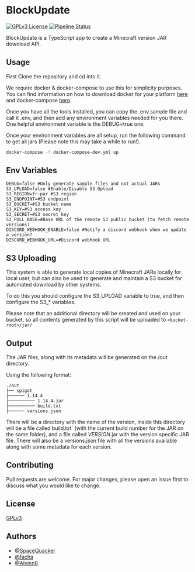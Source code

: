 # BlockUpdate
[![GPLv3 License](https://img.shields.io/badge/License-GPL%20v3-yellow.svg)](https://opensource.org/licenses/)
[![Pipeline Status](https://git.facha.dev/FreeMCServer/version-updater/badges/master/pipeline.svg)](https://git.facaha.dev/FreeMCServer/version-updater/-/commits/master)

BlockUpdate is a TypeScript app to create a Minecraft version JAR download API.

## Usage
First Clone the repository and cd into it.

We require docker & docker-compose to use this for simplicity purposes. You can find information on how to download
docker for your platform [here](https://docs.docker.com/get-docker/) and
docker-compose [here](https://docs.docker.com/compose/install/).

Once you have all the tools installed, you can copy the .env.sample file and call it .env, and then add any environment
variables needed for you there. One helpful environment variable is the DEBUG=true one.

Once your environment variables are all setup, run the following command to get all jars (Please note this may take a
while to run!).

```bash
docker-compose -f docker-compose-dev.yml up
```

## Env Variables

```properties
DEBUG=false #Only generate sample files and not actual JARs
S3_UPLOAD=false #Enable/Disable S3 Upload
S3_REGION=fr-par #S3 region
S3_ENDPOINT=#S3 endpoint
S3_BUCKET=#S3 bucket name
S3_KEY=#S3 access key
S3_SECRET=#S3 secret key
S3_PULL_BASE=#Base URL of the remote S3 public bucket (to fetch remote versions)
DISCORD_WEBHOOK_ENABLE=false #Notify a discord webhook when we update a version?
DISCORD_WEBHOOK_URL=#Discord webhook URL
```

## S3 Uploading

This system is able to generate local copies of Minecraft JARs locally for local user, but can also be used to generate
and maintain a S3 bucket for automated download by other systems.

To do this you should configure the S3_UPLOAD variable to true, and then configure the S3_* variables.

Please note that an additional directory will be created and used on your bucket, so all contents generated by this
script will be uploaded to `<bucket-root>/jar/`

## Output

The JAR files, along with its metadata will be generated on the /out directory.

Using the following format:

```
./out
├── spigot
├────── 1.14.4
├────────── 1.14.4.jar
├────────── build.txt
├────── versions.json
```

There will be a directory with the name of the version, inside this directory will be a file called build.txt` (with the
current build number for the JAR on the same folder), and a file called _VERSION_.jar with the version specific JAR
file. There will also be a versions.json file with all the versions available along with some metadata for each version.

## Contributing

Pull requests are welcome. For major changes, please open an issue first to discuss what you would like to change.

## License

[GPLv3](https://choosealicense.com/licenses/gpl-3.0/)

## Authors

- [@SpaceQuacker](https://github.com/Bombardier-C-Kram)
- [@facha](https://github.com/nfacha)
- [@Alvinn8](https://github.com/Alvinn8)
